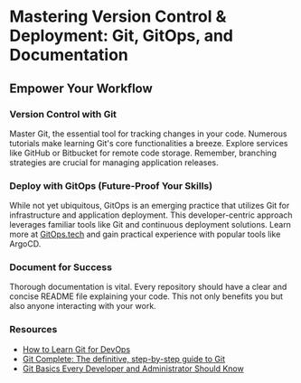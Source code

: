 # Mastering Version Control & Deployment: Git, GitOps, and Documentation

## Empower Your Workflow

### Version Control with Git
Master Git, the essential tool for tracking changes in your code. Numerous tutorials make learning Git's core functionalities a breeze. Explore services like GitHub or Bitbucket for remote code storage. Remember, branching strategies are crucial for managing application releases.

### Deploy with GitOps (Future-Proof Your Skills)
While not yet ubiquitous, GitOps is an emerging practice that utilizes Git for infrastructure and application deployment. This developer-centric approach leverages familiar tools like Git and continuous deployment solutions. Learn more at [GitOps.tech](https://www.gitops.tech/) and gain practical experience with popular tools like ArgoCD.

### Document for Success
Thorough documentation is vital. Every repository should have a clear and concise README file explaining your code. This not only benefits you but also anyone interacting with your work.

### Resources

- [How to Learn Git for DevOps](link-to-resource)
- [Git Complete: The definitive, step-by-step guide to Git](link-to-resource)
- [Git Basics Every Developer and Administrator Should Know](link-to-resource)

